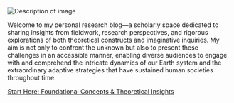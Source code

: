 <img src="/images/IMG_0081.jpg" alt="Description of image">

Welcome to my personal research blog—a scholarly space dedicated to sharing insights from fieldwork, research perspectives, and rigorous explorations of both theoretical constructs and imaginative inquiries. My aim is not only to confront the unknown but also to present these challenges in an accessible manner, enabling diverse audiences to engage with and comprehend the intricate dynamics of our Earth system and the extraordinary adaptive strategies that have sustained human societies throughout time.

[Start Here: Foundational Concepts & Theoretical Insights](./blog-index.md)
